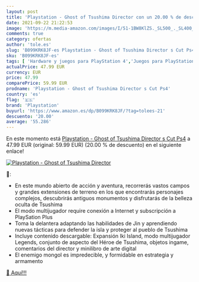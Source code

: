 ```yaml
---
layout: post
title: 'Playstation - Ghost of Tsushima Director con un 20.00 % de descuento'
date: 2021-09-22 21:22:53
image: 'https://m.media-amazon.com/images/I/51-1BW8KlZS._SL500_._SL400_.jpg'
comments: true
category: ofertas
author: 'tole.es'
slug: 'B099KRK8JF-es Playstation - Ghost of Tsushima Director s Cut Ps4'
sku: 'B099KRK8JF-es'
tags: [ 'Hardware y juegos para PlayStation 4','Juegos para PlayStation 4','Videojuegos','playstation','ps4', ]
actualPrice: 47.99 EUR
currency: EUR
price: 47.99
comparePrice: 59.99 EUR
prodname: 'Playstation - Ghost of Tsushima Director s Cut Ps4'
country: 'es'
flag: '🇪🇸'
brand: 'Playstation'
buyurl: 'https://www.amazon.es/dp/B099KRK8JF/?tag=tolees-21'
descuento: '20.00'
average: '55.286'
---
```


En este momento está [Playstation - Ghost of Tsushima Director s Cut Ps4](https://www.amazon.es/dp/B099KRK8JF/?tag=tolees-21) a 47.99 EUR (original: 59.99 EUR) (20.00 %  de descuento) en el siguiente enlace!

[![Playstation - Ghost of Tsushima Director](https://m.media-amazon.com/images/I/51-1BW8KlZS._SL500_._SL400_.jpg)](https://www.amazon.es/dp/B099KRK8JF/?tag=tolees-21)

🔎:

- En este mundo abierto de acción y aventura, recorrerás vastos campos y grandes extensiones de terreno en los que encontrarás personajes complejos, descubrirás antiguos monumentos y disfrutarás de la belleza oculta de Tsushima
- El modo multijugador require conexión a Internet y subscripción a PlaySation Plus
- Toma la delantera adaptando las habilidades de Jin y aprendiendo nuevas tácticas para defender la isla y proteger al pueblo de Tsushima
- Incluye contenido descargable: Expansión Iki Island, modo multijugador Legends, conjunto de aspecto del Héroe de Tsushima, objetos ingame, comentarios del director y minilibro de arte digital
- El enemigo mongol es impredecible, y formidable en estrategia y armamento

[🛒 Aquí!!!](https://www.amazon.es/dp/B099KRK8JF/?tag=tolees-21)
